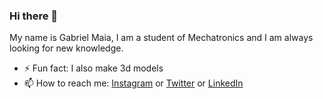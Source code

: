 ### Hi there 👋
My name is Gabriel Maia, I am a student of Mechatronics and I am always looking for new knowledge.

- ⚡ Fun fact: I also make 3d models 
- 📫 How to reach me: [Instagram](https://www.instagram.com/gmaia325/) or [Twitter](https://twitter.com/NCacaxi) or [LinkedIn](https://www.linkedin.com/in/gabriel-maia-miguel-15916b239/)
